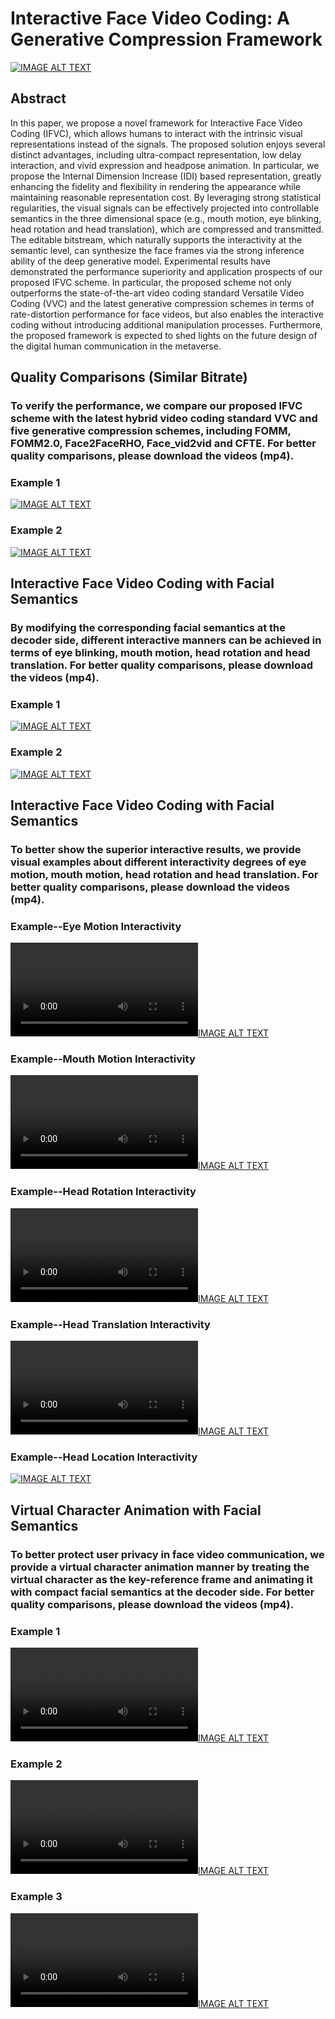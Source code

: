 # Interactive Face Video Coding: A Generative Compression Framework


[![IMAGE ALT TEXT](https://github.com/user-attachments/assets/2bb7e8b3-a5f5-43d0-8572-7dd242cc58e7)](https://github.com/user-attachments/assets/2bb7e8b3-a5f5-43d0-8572-7dd242cc58e7)

## Abstract

In this paper, we propose a novel framework for Interactive Face Video Coding (IFVC), which allows humans to interact with the intrinsic visual representations instead of the signals. The proposed solution enjoys several distinct advantages, including ultra-compact representation, low delay interaction, and vivid expression and headpose animation. In particular, we propose the Internal Dimension Increase (IDI) based representation, greatly enhancing the fidelity and flexibility in rendering the appearance while maintaining reasonable representation cost. By leveraging strong statistical regularities, the visual signals can be effectively projected into controllable semantics in the three dimensional space (e.g., mouth motion, eye blinking, head rotation and head translation), which are compressed and transmitted. The editable bitstream, which naturally supports the interactivity at the semantic level, can synthesize the face frames via the strong inference ability of the deep generative model. Experimental results have demonstrated the performance superiority and application prospects of our proposed IFVC scheme. In particular, the proposed scheme not only outperforms the state-of-the-art video coding standard Versatile Video Coding (VVC) and the latest generative compression schemes in terms of rate-distortion performance for face videos, but also enables the interactive coding without introducing additional manipulation processes. Furthermore, the proposed framework is expected to shed lights on the future design of the digital human communication in the metaverse.


## Quality Comparisons (Similar Bitrate)

### To verify the performance, we compare our proposed IFVC scheme with the latest hybrid video coding standard VVC and five generative compression schemes, including FOMM, FOMM2.0, Face2FaceRHO, Face_vid2vid and CFTE. For better quality comparisons, please download the videos (mp4).


### Example 1

[![IMAGE ALT TEXT](https://github.com/user-attachments/assets/c9fa52de-b173-40a9-a2da-c2ca302a811d)](https://github.com/user-attachments/assets/c9fa52de-b173-40a9-a2da-c2ca302a811d)

### Example 2
[![IMAGE ALT TEXT](https://github.com/user-attachments/assets/313971f9-cbbb-4fae-9130-d6e2340c6826)](https://github.com/user-attachments/assets/313971f9-cbbb-4fae-9130-d6e2340c6826)

## Interactive Face Video Coding with Facial Semantics

### By modifying the corresponding facial semantics at the decoder side, different interactive manners can be achieved in terms of eye blinking, mouth motion, head rotation and head translation. For better quality comparisons, please download the videos (mp4).


### Example 1

[![IMAGE ALT TEXT](https://github.com/user-attachments/assets/c6780295-1dc4-4476-9f7a-cbd951e43eda)](https://github.com/user-attachments/assets/c6780295-1dc4-4476-9f7a-cbd951e43eda)


### Example 2

[![IMAGE ALT TEXT](https://github.com/user-attachments/assets/01cbf71c-a81a-4074-a53f-fd2f662dd4e0)](https://github.com/user-attachments/assets/01cbf71c-a81a-4074-a53f-fd2f662dd4e0)


## Interactive Face Video Coding with Facial Semantics

### To better show the superior interactive results, we provide visual examples about different interactivity degrees of eye motion, mouth motion, head rotation and head translation. For better quality comparisons, please download the videos (mp4).


### Example--Eye Motion Interactivity


[![IMAGE ALT TEXT](https://user-images.githubusercontent.com/80899378/217287951-fd9010cb-2f78-4a9c-85d4-ba1ca3563ebd.mp4)](https://user-images.githubusercontent.com/80899378/217287951-fd9010cb-2f78-4a9c-85d4-ba1ca3563ebd.mp4)


### Example--Mouth Motion Interactivity

[![IMAGE ALT TEXT](https://user-images.githubusercontent.com/80899378/217287963-16b2debc-a75d-4b71-b421-974e7e159aa7.mp4)](https://user-images.githubusercontent.com/80899378/217287963-16b2debc-a75d-4b71-b421-974e7e159aa7.mp4)


### Example--Head Rotation Interactivity

[![IMAGE ALT TEXT](https://user-images.githubusercontent.com/80899378/217287980-2a783ffd-246f-4fc0-8327-4bfabf7af98f.mp4)](https://user-images.githubusercontent.com/80899378/217287980-2a783ffd-246f-4fc0-8327-4bfabf7af98f.mp4)


### Example--Head Translation Interactivity

[![IMAGE ALT TEXT](https://user-images.githubusercontent.com/80899378/217288250-62ee55f3-0a36-4c3a-ab80-5b0fa1f32c77.mp4)](https://user-images.githubusercontent.com/80899378/217288250-62ee55f3-0a36-4c3a-ab80-5b0fa1f32c77.mp4)


### Example--Head Location Interactivity

[![IMAGE ALT TEXT](https://github.com/user-attachments/assets/b869ae49-08de-429a-8e94-c27e91664976)](https://github.com/user-attachments/assets/b869ae49-08de-429a-8e94-c27e91664976)




## Virtual Character Animation with Facial Semantics

### To better protect user privacy in face video communication, we provide a virtual character animation manner by treating the virtual character as the key-reference frame and animating it with compact facial semantics at the decoder side. For better quality comparisons, please download the videos (mp4).

### Example 1

[![IMAGE ALT TEXT](https://user-images.githubusercontent.com/80899378/212704149-21cac074-3597-4455-8dda-3c95dd80d8e0.mp4)](https://user-images.githubusercontent.com/80899378/212704149-21cac074-3597-4455-8dda-3c95dd80d8e0.mp4)


### Example 2

[![IMAGE ALT TEXT](https://user-images.githubusercontent.com/80899378/212704451-a28401ec-8ed5-417b-805c-c3cf4c757f6f.mp4)](https://user-images.githubusercontent.com/80899378/212704451-a28401ec-8ed5-417b-805c-c3cf4c757f6f.mp4)


### Example 3

[![IMAGE ALT TEXT](https://user-images.githubusercontent.com/80899378/212704167-4b6ebccd-7d86-441d-9564-2d67b004c4cd.mp4)](https://user-images.githubusercontent.com/80899378/212704167-4b6ebccd-7d86-441d-9564-2d67b004c4cd.mp4)


